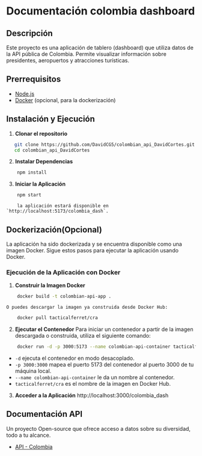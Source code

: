# Documentación colombia dashboard

## Descripción
Este proyecto es una aplicación de tablero (dashboard) que utiliza datos de la API pública de Colombia. Permite visualizar información sobre presidentes, aeropuertos y atracciones turísticas.

## Prerrequisitos

- [Node.js](https://nodejs.org/)
-  [Docker](https://docs.docker.com/get-docker/) (opcional, para la dockerización)
## Instalación y Ejecución
1. **Clonar el repositorio**
```bash
   git clone https://github.com/DavidCG5/colombian_api_DavidCortes.git
   cd colombian_api_DavidCortes
```   
2. **Instalar Dependencias**
```bash
	npm install
```
3. **Iniciar la Aplicación**
```bash
	npm start
```
		la aplicación estará disponible en `http://localhost:5173/colombia_dash`.
## Dockerización(Opcional)
La aplicación ha sido dockerizada y se encuentra disponible como una imagen Docker. Sigue estos pasos para ejecutar la aplicación usando Docker.

### Ejecución de la Aplicación con Docker
1. **Construir la Imagen Docker**
```bash 
	docker build -t colombian-api-app .
```
	O puedes descargar la imagen ya construida desde Docker Hub:
```bash
	docker pull tacticalferret/cra
```
2. **Ejecutar el Contenedor**
Para iniciar un contenedor a partir de la imagen descargada o construida, utiliza el siguiente comando:
```bash
	docker run -d -p 3000:5173 --name colombian-api-container tacticalferret/cra
```
-   `-d` ejecuta el contenedor en modo desacoplado.
-   `-p 3000:3000` mapea el puerto 5173 del contenedor al puerto 3000 de tu máquina local.
-   `--name colombian-api-container` le da un nombre al contenedor.
-   `tacticalferret/cra` es el nombre de la imagen en Docker Hub.
3. **Acceder a la Aplicación**
http://localhost:3000/colombia_dash

## Documentación API
Un proyecto Open-source que ofrece acceso a datos sobre su diversidad, todo a tu alcance.
- [API - Colombia](https://api-colombia.com/swagger/index.html)
